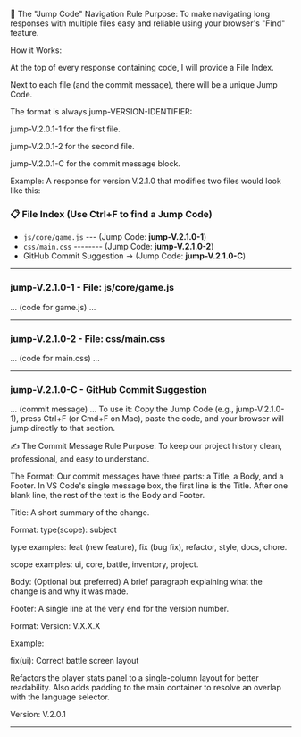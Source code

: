 📜 The "Jump Code" Navigation Rule
Purpose: To make navigating long responses with multiple files easy and reliable using your browser's "Find" feature.

How it Works:

At the top of every response containing code, I will provide a File Index.

Next to each file (and the commit message), there will be a unique Jump Code.

The format is always jump-VERSION-IDENTIFIER:

jump-V.2.0.1-1 for the first file.

jump-V.2.0.1-2 for the second file.

jump-V.2.0.1-C for the commit message block.

Example:
A response for version V.2.1.0 that modifies two files would look like this:

### 📋 File Index (Use Ctrl+F to find a Jump Code)
* `js/core/game.js` --- (Jump Code: **jump-V.2.1.0-1**)
* `css/main.css` -------- (Jump Code: **jump-V.2.1.0-2**)
* GitHub Commit Suggestion -> (Jump Code: **jump-V.2.1.0-C**)

---
### jump-V.2.1.0-1 - File: js/core/game.js
... (code for game.js) ...

---
### jump-V.2.1.0-2 - File: css/main.css
... (code for main.css) ...

---
### jump-V.2.1.0-C - GitHub Commit Suggestion
... (commit message) ...
To use it: Copy the Jump Code (e.g., jump-V.2.1.0-1), press Ctrl+F (or Cmd+F on Mac), paste the code, and your browser will jump directly to that section.

✍️ The Commit Message Rule
Purpose: To keep our project history clean, professional, and easy to understand.

The Format:
Our commit messages have three parts: a Title, a Body, and a Footer. In VS Code's single message box, the first line is the Title. After one blank line, the rest of the text is the Body and Footer.

Title: A short summary of the change.

Format: type(scope): subject

type examples: feat (new feature), fix (bug fix), refactor, style, docs, chore.

scope examples: ui, core, battle, inventory, project.

Body: (Optional but preferred) A brief paragraph explaining what the change is and why it was made.

Footer: A single line at the very end for the version number.

Format: Version: V.X.X.X

Example:

fix(ui): Correct battle screen layout

Refactors the player stats panel to a single-column layout for better readability. Also adds padding to the main container to resolve an overlap with the language selector.

Version: V.2.0.1


-------------------
